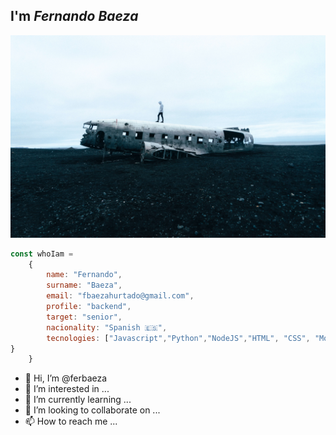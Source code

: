 ## I'm _Fernando Baeza_

![logo](./files/plane.jpg)

```Javascript
const whoIam = 
    {
        name: "Fernando",
        surname: "Baeza",
        email: "fbaezahurtado@gmail.com",
        profile: "backend",
        target: "senior",
        nacionality: "Spanish 🇪🇸",
        tecnologies: ["Javascript","Python","NodeJS","HTML", "CSS", "MongoDB","SQL"]
}
    }
```

- 👋 Hi, I’m @ferbaeza
- 👀 I’m interested in ...
- 🌱 I’m currently learning ...
- 💞️ I’m looking to collaborate on ...
- 📫 How to reach me ...

<!---
ferbaeza/ferbaeza is a ✨ special ✨ repository because its `README.md` (this file) appears on your GitHub profile.
You can click the Preview link to take a look at your changes.
--->
